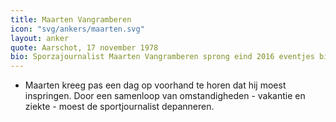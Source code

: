 ```yaml
---
title: Maarten Vangramberen
icon: "svg/ankers/maarten.svg"
layout: anker
quote: Aarschot, 17 november 1978
bio: Sporzajournalist Maarten Vangramberen sprong eind 2016 eventjes bij voor een paar collega's die afwezig zijn voor het presenteren van Het Journaal.
---
```


* Maarten kreeg pas een dag op voorhand te horen dat hij moest inspringen. Door een samenloop van omstandigheden - vakantie en ziekte - moest de sportjournalist depanneren.
